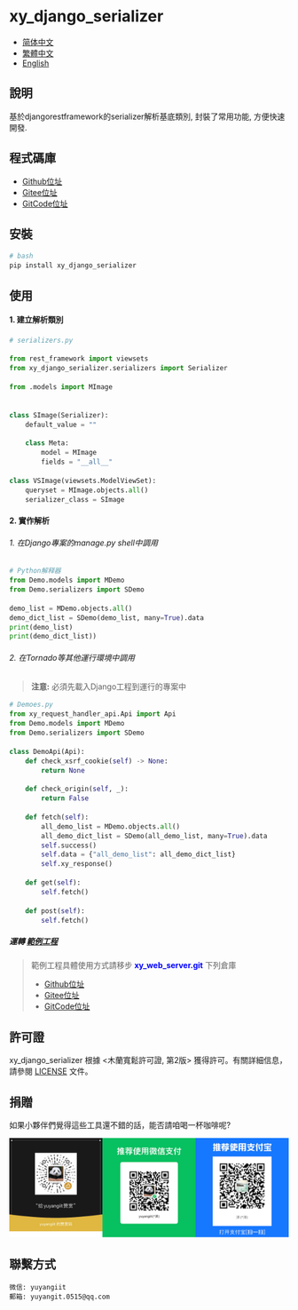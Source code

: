<!--
 * @Author: 余洋 yuyangit.0515@qq.com
 * @Date: 2024-10-18 13:02:22
 * @LastEditors: 余洋 yuyangit.0515@qq.com
 * @LastEditTime: 2024-10-23 20:51:56
 * @FilePath: /xy_django_serializer/readme/README.zh-hant.md
 * @Description: 这是默认设置,请设置`customMade`, 打开koroFileHeader查看配置 进行设置: https://github.com/OBKoro1/koro1FileHeader/wiki/%E9%85%8D%E7%BD%AE
-->
# xy_django_serializer

- [简体中文](../README.md)
- [繁體中文](README.zh-hant.md)
- [English](README.en.md)

## 說明

基於djangorestframework的serializer解析基底類別, 封裝了常用功能, 方便快速開發.

## 程式碼庫

- <a href="https://github.com/xy-web-service/xy_django_serializer.git" target="_blank">Github位址</a>  
- <a href="https://gitee.com/xy-opensource/xy_django_serializer.git" target="_blank">Gitee位址</a>  
- <a href="https://gitcode.com/xy-opensource/xy_django_serializer.git" target="_blank">GitCode位址</a>  

## 安裝

```bash
# bash
pip install xy_django_serializer
```

## 使用


#### 1. 建立解析類別

```python
# serializers.py

from rest_framework import viewsets
from xy_django_serializer.serializers import Serializer

from .models import MImage


class SImage(Serializer):
    default_value = ""

    class Meta:
        model = MImage
        fields = "__all__"

class VSImage(viewsets.ModelViewSet):
    queryset = MImage.objects.all()
    serializer_class = SImage

```

#### 2. 實作解析

###### 1. 在Django專案的manage.py shell中調用

```python
# Python解释器
from Demo.models import MDemo
from Demo.serializers import SDemo

demo_list = MDemo.objects.all()
demo_dict_list = SDemo(demo_list, many=True).data
print(demo_list)
print(demo_dict_list))
```

###### 2. 在Tornado等其他運行環境中調用
> <b>注意:</b> 必須先載入Django工程到運行的專案中

```Python
# Demoes.py
from xy_request_handler_api.Api import Api
from Demo.models import MDemo
from Demo.serializers import SDemo

class DemoApi(Api):
    def check_xsrf_cookie(self) -> None:
        return None

    def check_origin(self, _):
        return False

    def fetch(self):
        all_demo_list = MDemo.objects.all()
        all_demo_dict_list = SDemo(all_demo_list, many=True).data
        self.success()
        self.data = {"all_demo_list": all_demo_dict_list}
        self.xy_response()

    def get(self):
        self.fetch()

    def post(self):
        self.fetch()

```

##### 運轉 [範例工程](../samples/xy_web_server_demo)

> 範例工程具體使用方式請移步 <b style="color: blue">xy_web_server.git</b> 下列倉庫
> - <a href="https://github.com/xy-web-service/xy_web_server.git" target="_blank">Github位址</a>  
> - <a href="https://gitee.com/xy-opensource/xy_web_server.git" target="_blank">Gitee位址</a>  
> - <a href="https://gitcode.com/xy-opensource/xy_web_server.git" target="_blank">GitCode位址</a>  

## 許可證
xy_django_serializer 根據 <木蘭寬鬆許可證, 第2版> 獲得許可。有關詳細信息，請參閱 [LICENSE](../LICENSE) 文件。

## 捐贈

如果小夥伴們覺得這些工具還不錯的話，能否請咱喝一杯咖啡呢?  

![Pay-Total](./Pay-Total.png)

## 聯繫方式

```
微信: yuyangiit
郵箱: yuyangit.0515@qq.com
```